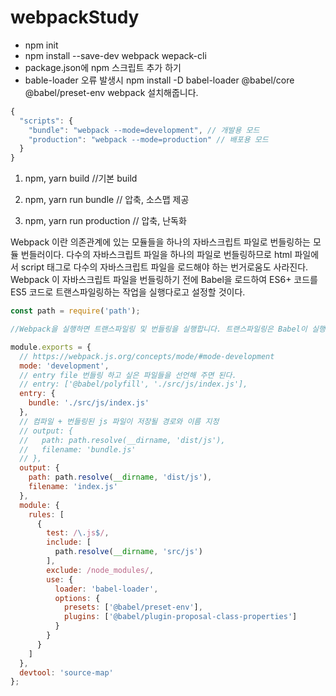 # webpackStudy

* npm init
* npm install --save-dev webpack wepack-cli
* package.json에 npm 스크립트 추가 하기
* bable-loader 오류 발생시 npm install -D babel-loader @babel/core @babel/preset-env webpack 설치해줍니다.

```js
{
  "scripts": {
    "bundle": "webpack --mode=development", // 개발용 모드
    "production": "webpack --mode=production" // 배포용 모드
  }
}
```

1. npm, yarn build //기본 build

2. npm, yarn run bundle // 압축, 소스맵 제공

3. npm, yarn run production // 압축, 난독화

Webpack 이란
의존관계에 있는 모듈들을 하나의 자바스크립트 파일로 번들링하는 모듈 번들러이다.
다수의 자바스크립트 파일을 하나의 파일로 번들링하므로 html 파일에서 script 태그로
다수의 자바스크립트 파일을 로드해야 하는 번거로움도 사라진다.
Webpack 이 자바스크립트 파일을 번들링하기 전에 Babel을 로드하여 ES6+ 코드를 ES5 코드로
트랜스파일링하는 작업을 실행다로고 설정할 것이다.

```js
const path = require('path');

//Webpack을 실행하면 트랜스파일링 및 번들링을 실행합니다. 트랜스파일링은 Babel이 실행하고 번들링은 Webpack이 실행한다.

module.exports = {
  // https://webpack.js.org/concepts/mode/#mode-development
  mode: 'development',
  // entry file 번들링 하고 싶은 파일들을 선언해 주면 된다.
  // entry: ['@babel/polyfill', './src/js/index.js'],
  entry: {
    bundle: './src/js/index.js'
  },
  // 컴파일 + 번들링된 js 파일이 저장될 경로와 이름 지정
  // output: {
  //   path: path.resolve(__dirname, 'dist/js'),
  //   filename: 'bundle.js'
  // },
  output: {
    path: path.resolve(__dirname, 'dist/js'),
    filename: 'index.js'
  },
  module: {
    rules: [
      {
        test: /\.js$/,
        include: [
          path.resolve(__dirname, 'src/js')
        ],
        exclude: /node_modules/,
        use: {
          loader: 'babel-loader',
          options: {
            presets: ['@babel/preset-env'],
            plugins: ['@babel/plugin-proposal-class-properties']
          }
        }
      }
    ]
  },
  devtool: 'source-map'
};
```
